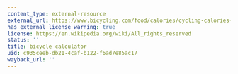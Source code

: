 ```yaml
---
content_type: external-resource
external_url: https://www.bicycling.com/food/calories/cycling-calories-burned-calculator
has_external_license_warning: true
license: https://en.wikipedia.org/wiki/All_rights_reserved
status: ''
title: bicycle calculator
uid: c935ceeb-db21-4caf-b122-f6ad7e85ac17
wayback_url: ''
---
```

